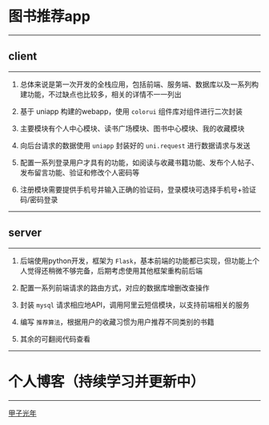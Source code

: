# 图书推荐app
---
## client
---
1. 总体来说是第一次开发的全栈应用，包括前端、服务端、数据库以及一系列构建功能，不过缺点也比较多，相关的详情不一一列出

2. 基于 uniapp 构建的webapp，使用 `colorui` 组件库对组件进行二次封装

3. 主要模块有个人中心模块、读书广场模块、图书中心模块、我的收藏模块

4. 向后台请求的数据使用 `uniapp` 封装好的 `uni.request` 进行数据请求与发送

5. 配置一系列登录用户才具有的功能，如阅读与收藏书籍功能、发布个人帖子、发布留言功能、验证和修改个人密码等

6. 注册模块需要提供手机号并输入正确的验证码，登录模块可选择手机号+验证码/密码登录

---
## server
---
1. 后端使用python开发，框架为 `Flask`，基本前端的功能都已实现，但功能上个人觉得还稍微不够完备，后期考虑使用其他框架重构前后端

2. 配置一系列前端请求的路由方式，对应的数据库增删改查操作

3. 封装 `mysql` 请求相应地API，调用阿里云短信模块，以支持前端相关的服务

4. 编写 `推荐算法`，根据用户的收藏习惯为用户推荐不同类别的书籍

5. 其余的可翻阅代码查看

---
# 个人博客（持续学习并更新中）
---
[甲子光年](https://jetmine.cn)